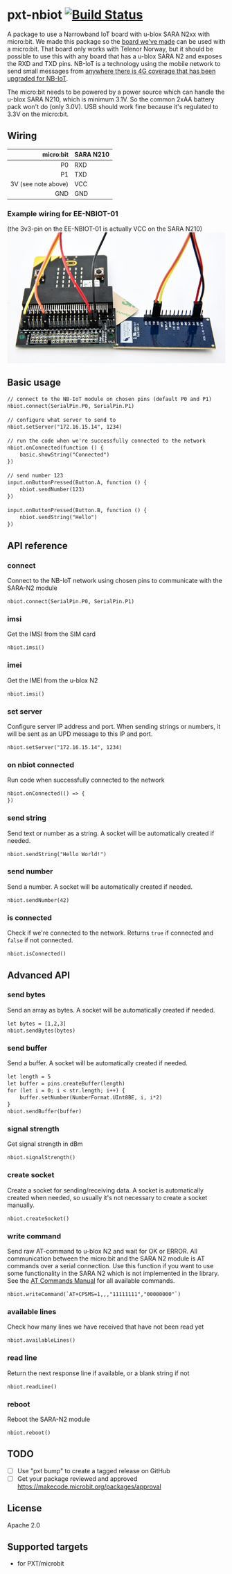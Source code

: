 # pxt-nbiot [![Build Status](https://travis-ci.org/ExploratoryEngineering/pxt-nbiot.svg?branch=master)](https://travis-ci.org/ExploratoryEngineering/pxt-nbiot)

A package to use a Narrowband IoT board with u-blox SARA N2xx with micro:bit. We made this package so the [board we've made](https://shop.exploratory.engineering/collections/nb-iot/products/assembled-ee-nbiot-01-v1-1-breakout-module) can be used with a micro:bit. That board only works with Telenor Norway, but it should be possible to use this with any board that has a u-blox SARA N2 and exposes the RXD and TXD pins. NB-IoT is a technology using the mobile network to send small messages from [anywhere there is 4G coverage that has been upgraded for NB-IoT](https://www.gsma.com/iot/deployment-map/).

The micro:bit needs to be powered by a power source which can handle the u-blox SARA N210, which is minimum 3.1V. So the common 2xAA battery pack won't do (only 3.0V). USB should work fine because it's regulated to 3.3V on the micro:bit.

## Wiring

micro:bit | SARA N210
---------:|----------
P0 | RXD
P1 | TXD
3V (see note above) | VCC
GND | GND

### Example wiring for EE-NBIOT-01
(the 3v3-pin on the EE-NBIOT-01 is actually VCC on the SARA N210)
![Wiring for EE-NBIOT-01](wiring.jpg)

## Basic usage

```block
// connect to the NB-IoT module on chosen pins (default P0 and P1)
nbiot.connect(SerialPin.P0, SerialPin.P1)

// configure what server to send to
nbiot.setServer("172.16.15.14", 1234)

// run the code when we're successfully connected to the network
nbiot.onConnected(function () {
    basic.showString("Connected")
})

// send number 123
input.onButtonPressed(Button.A, function () {
    nbiot.sendNumber(123)
})

input.onButtonPressed(Button.B, function () {
    nbiot.sendString("Hello")
})
```

## API reference

### connect

Connect to the NB-IoT network using chosen pins to communicate with the SARA-N2 module

```block
nbiot.connect(SerialPin.P0, SerialPin.P1)
```

### imsi

Get the IMSI from the SIM card

```block
nbiot.imsi()
```

### imei

Get the IMEI from the u-blox N2

```block
nbiot.imsi()
```

### set server

Configure server IP address and port. When sending strings or numbers, it will be sent as an UPD message to this IP and port.

```block
nbiot.setServer("172.16.15.14", 1234)
```

### on nbiot connected

Run code when successfully connected to the network

```block
nbiot.onConnected(() => {
})
```

### send string

Send text or number as a string. A socket will be automatically created if needed.

```block
nbiot.sendString("Hello World!")
```

### send number

Send a number. A socket will be automatically created if needed.

```block
nbiot.sendNumber(42)
```

### is connected

Check if we're connected to the network. Returns `true` if connected and `false` if not connected.

```block
nbiot.isConnected()
```

## Advanced API

### send bytes

Send an array as bytes. A socket will be automatically created if needed.

```block
let bytes = [1,2,3]
nbiot.sendBytes(bytes)
```

### send buffer

Send a buffer. A socket will be automatically created if needed.

```block
let length = 5
let buffer = pins.createBuffer(length)
for (let i = 0; i < str.length; i++) {
    buffer.setNumber(NumberFormat.UInt8BE, i, i*2)
}
nbiot.sendBuffer(buffer)
```

### signal strength

Get signal strength in dBm

```block
nbiot.signalStrength()
```

### create socket

Create a socket for sending/receiving data. A socket is automatically created when needed, so usually it's not necessary to create a socket manually.

```block
nbiot.createSocket()
```

### write command

Send raw AT-command to u-blox N2 and wait for OK or ERROR. All communication between the micro:bit and the SARA N2 module is AT commands over a serial connection. Use this function if you want to use some functionality in the SARA N2 which is not implemented in the library. See the [AT Commands Manual](https://www.u-blox.com/sites/default/files/SARA-N2_ATCommands_%28UBX-16014887%29.pdf) for all available commands.

```block
nbiot.writeCommand(`AT+CPSMS=1,,,"11111111","00000000"`)
```

### available lines

Check how many lines we have received that have not been read yet

```block
nbiot.availableLines()
```

### read line

Return the next response line if available, or a blank string if not

```block
nbiot.readLine()
```

### reboot

Reboot the SARA-N2 module

```block
nbiot.reboot()
```

## TODO

- [ ] Use "pxt bump" to create a tagged release on GitHub
- [ ] Get your package reviewed and approved https://makecode.microbit.org/packages/approval

## License

Apache 2.0

## Supported targets

* for PXT/microbit
